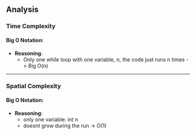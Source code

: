 ## **Analysis**

### **Time Complexity**

#### **Big O Notation:**

- **Reasoning**:
  - Only one while loop with one variable, n, the code just runs n times -> Big O(n)

---

### **Spatial Complexity**

#### **Big O Notation:**

- **Reasoning**:
  - only one variable: int n
  - doesnt grow during the run -> O(1)